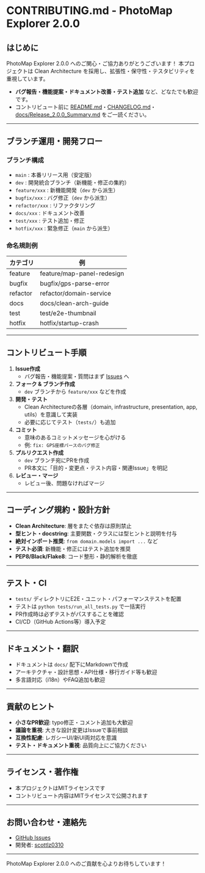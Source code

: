 # CONTRIBUTING.md - PhotoMap Explorer 2.0.0

## はじめに
PhotoMap Explorer 2.0.0 へのご関心・ご協力ありがとうございます！
本プロジェクトは Clean Architecture を採用し、拡張性・保守性・テスタビリティを重視しています。

- **バグ報告・機能提案・ドキュメント改善・テスト追加** など、どなたでも歓迎です。
- コントリビュート前に [README.md](../README.md)・[CHANGELOG.md](../CHANGELOG.md)・[docs/Release_2.0.0_Summary.md](Release_2.0.0_Summary.md) をご一読ください。

---

## ブランチ運用・開発フロー

### ブランチ構成
- `main` : 本番リリース用（安定版）
- `dev` : 開発統合ブランチ（新機能・修正の集約）
- `feature/xxx` : 新機能開発（`dev` から派生）
- `bugfix/xxx` : バグ修正（`dev` から派生）
- `refactor/xxx` : リファクタリング
- `docs/xxx` : ドキュメント改善
- `test/xxx` : テスト追加・修正
- `hotfix/xxx` : 緊急修正（`main` から派生）

### 命名規則例
| カテゴリ | 例 |
|----------|--------------------------|
| feature  | feature/map-panel-redesign |
| bugfix   | bugfix/gps-parse-error    |
| refactor | refactor/domain-service   |
| docs     | docs/clean-arch-guide     |
| test     | test/e2e-thumbnail        |
| hotfix   | hotfix/startup-crash      |

---

## コントリビュート手順

1. **Issue作成**
   - バグ報告・機能提案・質問はまず [Issues](https://github.com/scottlz0310/photomap-explorer/issues) へ
2. **フォーク & ブランチ作成**
   - `dev` ブランチから `feature/xxx` などを作成
3. **開発・テスト**
   - Clean Architectureの各層（domain, infrastructure, presentation, app, utils）を意識して実装
   - 必要に応じてテスト（`tests/`）も追加
4. **コミット**
   - 意味のあるコミットメッセージを心がける
   - 例: `fix: GPS座標パースのバグ修正`
5. **プルリクエスト作成**
   - `dev` ブランチ宛にPRを作成
   - PR本文に「目的・変更点・テスト内容・関連Issue」を明記
6. **レビュー・マージ**
   - レビュー後、問題なければマージ

---

## コーディング規約・設計方針

- **Clean Architecture**: 層をまたぐ依存は原則禁止
- **型ヒント・docstring**: 主要関数・クラスには型ヒントと説明を付与
- **絶対インポート推奨**: `from domain.models import ...` など
- **テスト必須**: 新機能・修正にはテスト追加を推奨
- **PEP8/Black/Flake8**: コード整形・静的解析を徹底

---

## テスト・CI

- `tests/` ディレクトリにE2E・ユニット・パフォーマンステストを配置
- テストは `python tests/run_all_tests.py` で一括実行
- PR作成時は必ずテストがパスすることを確認
- CI/CD（GitHub Actions等）導入予定

---

## ドキュメント・翻訳

- ドキュメントは `docs/` 配下にMarkdownで作成
- アーキテクチャ・設計思想・API仕様・移行ガイド等も歓迎
- 多言語対応（i18n）やFAQ追加も歓迎

---

## 貢献のヒント
- **小さなPR歓迎**: typo修正・コメント追加も大歓迎
- **議論を重視**: 大きな設計変更はIssueで事前相談
- **互換性配慮**: レガシーUI/新UI両対応を意識
- **テスト・ドキュメント重視**: 品質向上にご協力ください

---

## ライセンス・著作権

- 本プロジェクトはMITライセンスです
- コントリビュート内容はMITライセンスで公開されます

---

## お問い合わせ・連絡先

- [GitHub Issues](https://github.com/scottlz0310/photomap-explorer/issues)
- 開発者: [scottlz0310](https://github.com/scottlz0310)

---

PhotoMap Explorer 2.0.0 へのご貢献を心よりお待ちしています！

